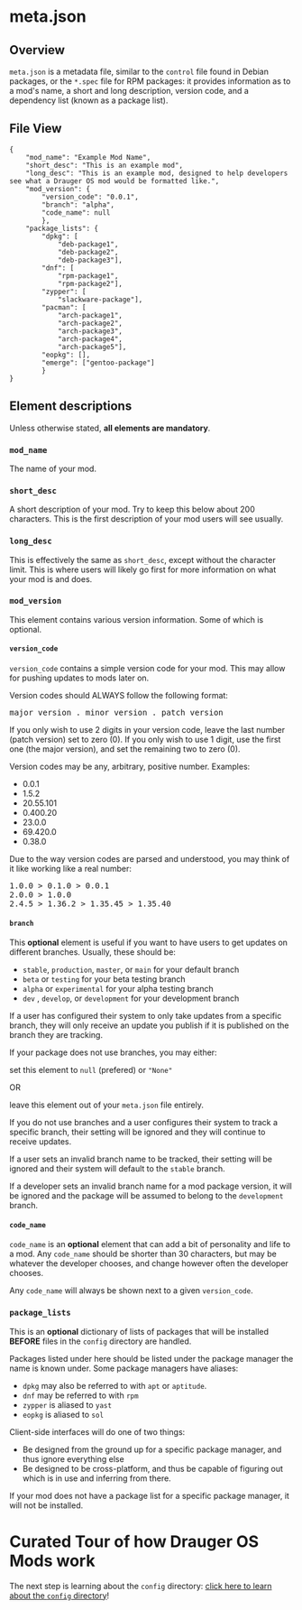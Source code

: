 # meta.json
## Overview
`meta.json` is a metadata file, similar to the `control` file found in Debian packages, or the `*.spec` file for RPM packages: it provides information as to a mod's name, a short and long description, version code, and a dependency list (known as a package list).

## File View
```
{
	"mod_name": "Example Mod Name",
	"short_desc": "This is an example mod",
	"long_desc": "This is an example mod, designed to help developers see what a Drauger OS mod would be formatted like.",
	"mod_version": {
		"version_code": "0.0.1",
		"branch": "alpha",
		"code_name": null
		},
	"package_lists": {
		"dpkg": [
			"deb-package1",
			"deb-package2",
			"deb-package3"],
		"dnf": [
			"rpm-package1",
			"rpm-package2"],
		"zypper": [
			"slackware-package"],
		"pacman": [
			"arch-package1",
			"arch-package2",
			"arch-package3",
			"arch-package4",
			"arch-package5"],
		"eopkg": [],
		"emerge": ["gentoo-package"]
		}
}
```

## Element descriptions

Unless otherwise stated, __all elements are mandatory__.
### `mod_name`
The name of your mod.

### `short_desc`
A short description of your mod. Try to keep this below about 200 characters. This is the first description of your mod users will see usually.

### `long_desc`
This is effectively the same as `short_desc`, except without the character limit. This is where users will likely go first for more information on what your mod is and does.

### `mod_version`
This element contains various version information. Some of which is optional.

#### `version_code`
`version_code` contains a simple version code for your mod. This may allow for pushing updates to mods later on.

Version codes should ALWAYS follow the following format:
<pre>
major version . minor version . patch version
</pre>
If you only wish to use 2 digits in your version code, leave the last number (patch version) set to zero (0). If you only wish to use 1 digit, use the first one (the major version), and set the remaining two to zero (0).

Version codes may be any, arbitrary, positive number. Examples:

 * 0.0.1
 * 1.5.2
 * 20.55.101
 * 0.400.20
 * 23.0.0
 * 69.420.0
 * 0.38.0
 
Due to the way version codes are parsed and understood, you may think of it like working like a real number:

<pre>
1.0.0 > 0.1.0 > 0.0.1
2.0.0 > 1.0.0
2.4.5 > 1.36.2 > 1.35.45 > 1.35.40
</pre>

#### `branch`
This __optional__ element is useful if you want to have users to get updates on different branches. Usually, these should be:
 * `stable`, `production`, `master`, or `main` for your default branch
 * `beta` or `testing` for your beta testing branch
 * `alpha` or `experimental` for your alpha testing branch
 * `dev` , `develop`, or `development` for your development branch
 
If a user has configured their system to only take updates from a specific branch, they will only receive an update you publish if it is published on the branch they are tracking.

If your package does not use branches, you may either:

set this element to `null` (prefered) or `"None"`

 OR
 
leave this element out of your `meta.json` file entirely.

If you do not use branches and a user configures their system to track a specific branch, their setting will be ignored and they will continue to receive updates.

If a user sets an invalid branch name to be tracked, their setting will be ignored and their system will default to the `stable` branch.

If a developer sets an invalid branch name for a mod package version, it will be ignored and the package will be assumed to belong to the `development` branch.

#### `code_name`
`code_name` is an __optional__ element that can add a bit of personality and life to a mod. Any `code_name` should be shorter than 30 characters, but may be whatever the developer chooses, and change however often the developer chooses.

Any `code_name` will always be shown next to a given `version_code`.

### `package_lists`
This is an __optional__ dictionary of lists of packages that will be installed __BEFORE__ files in the `config` directory are handled.

Packages listed under here should be listed under the package manager the name is known under. Some package managers have aliases:
 * `dpkg` may also be referred to with `apt` or `aptitude`.
 * `dnf` may be referred to with `rpm`
 * `zypper` is aliased to `yast`
 * `eopkg` is aliased to `sol`
 
Client-side interfaces will do one of two things:
 * Be designed from the ground up for a specific package manager, and thus ignore everything else
 * Be designed to be cross-platform, and thus be capable of figuring out which is in use and inferring from there.
 
If your mod does not have a package list for a specific package manager, it will not be installed.

# Curated Tour of how Drauger OS Mods work
The next step is learning about the `config` directory: [click here to learn about the `config` directory](https://github.com/drauger-os-development/mod-docs/blob/master/config/config.md/blob/master/about-meta.json.md)!